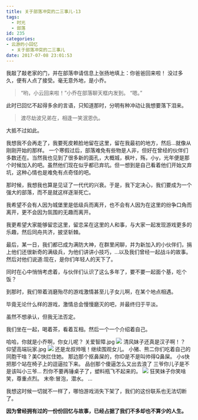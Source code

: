 ```yaml
---
title: 关于部落冲突的二三事儿-13
tags:
  - 时光
  - 部落
id: 235
categories:
- 云游的小回忆
  - 关于部落冲突的二三事儿
date: 2017-07-08 23:01:53
---
```


我敲了敲老家的门，并在部落申请信息上张扬地填上：你爸爸回来啦！
没过多久，便有人点了接受。毫无意外地，是小乔。

> “哟，小云回来啦！”小乔在部落聊天框内发到。
>   “嗯。”

此时已回忆不起得多余的言语，只知道那时，分明有种冲动让我想要落下泪来。

> 渡尽劫波兄弟在，相逢一笑泯恩仇。

大抵不过如此。

我想我不会再走了，我要死皮赖脸地留在这里，留在我最初的地方，然后…就像从刚刚开始的那样。
一个寒假过后，部落难免有些物是人非，但好在曾经的伙伴们多数还在。当然我也见到了很多新的面孔，大概城，枫叶，殇，小y，光年便是那个时候加入的吧。虽然他们现在似乎都已弃坑。但一想到是自己看着他们开始又弃坑，这种心情也是难免有点奇怪的吧。

那时候，我想我也算是见证了一代代的兴衰。于是，我下定决心，我们要成为一个强大的部落，而不是就这样逐渐死亡。

我希望不会有人因为城堡里是低级兵而离开，也不会有人因为在这里的纷争口角而离开，更不会因为氛围的无趣而离开。

我更希望大家能够留恋这里，留恋呆在这里的人和事，与大家一起发现游戏更多的乐趣，然后同舟共济，披坚斩棘。

最后，某一日，我们都已成为满防大神，在群里闲聊，并为新加入的小伙伴们，捐上他们还很新奇的满级兵，为他们讲讲小技巧，…以及我们曾经一起战斗的故事。然后对他们说道:现在，是你们年轻人的天下了。

同时在心中悄悄考虑着，与伙伴们认识了这么多年了，要不要一起面个基，吃个饭？

到那时，我们带着消磨殆尽的游戏激情甚至儿子女儿啊，在某个地点相遇。

毕竟无论什么样的游戏，激情总会慢慢磨灭的吧，并最终归于平淡。

虽然不想承认，但我无法否定。

我们坐在一起，喝着茶，看着互相。然后一个一个介绍着自己。

哈哈，你就是小乔啊，你女儿呢？
关爱智障.jpg
![](http://www.yunyoujun.cn/wp-content/uploads/2017/07/%E5%85%B3%E7%88%B1%E6%99%BA%E9%9A%9C.jpg)
清风妹子还真是汉子啊！？
仰望高端玩家.jpg
![](http://www.yunyoujun.cn/wp-content/uploads/2017/07/%E4%BB%B0%E6%9C%9B%E9%AB%98%E7%AB%AF%E7%8E%A9%E5%AE%B6.jpg)
还是龙叔帅哦！继续围观女儿。
小猪、熊二你们吃着自己的同胞干啥？美C快拦住她。
那边那个抠鼻屎的，你ID是不是叫帅得Q鼻屎。
小s快把那个站在椅子上的逗逼拉下来。
品创那个傻逼怎么又出去浪了
三爷你儿子是不是该叫小三爷…
烈你不要再锤桌子了，塑料瓶飞不起来的。
![](http://www.yunyoujun.cn/wp-content/uploads/2017/07/%E9%94%A4%E6%A1%8C%E5%AD%90.jpg)
狂笑妹子你笑啥笑，尊重点烈。
末帝:冒泡，潜水。
…

我想这时候一切就不一样了，哪怕游戏消失下架了，我们的这份联系也无法切断了。

**因为曾经拥有过的一份份回忆与故事，已经占据了我们不多却也不算少的人生。**